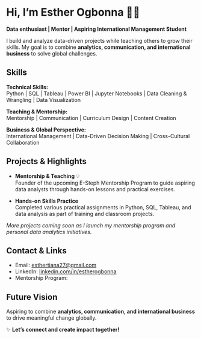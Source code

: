 # Hi, I’m Esther Ogbonna 👋🏽

**Data enthusiast | Mentor | Aspiring International Management Student**  

I build and analyze data-driven projects while teaching others to grow their skills. My goal is to combine **analytics, communication, and international business** to solve global challenges.


##  Skills

**Technical Skills:**  
Python | SQL | Tableau | Power BI | Jupyter Notebooks | Data Cleaning & Wrangling | Data Visualization  

**Teaching & Mentorship:**  
Mentorship | Communication | Curriculum Design | Content Creation  

**Business & Global Perspective:**  
International Management | Data-Driven Decision Making | Cross-Cultural Collaboration  


## Projects & Highlights

- **Mentorship & Teaching** 💡  
  Founder of the upcoming E-Steph Mentorship Program to guide aspiring data analysts through hands-on lessons and practical exercises.  

- **Hands-on Skills Practice**   
  Completed various practical assignments in Python, SQL, Tableau, and data analysis as part of training and classroom projects.  

*More projects coming soon as I launch my mentorship program and personal data analytics initiatives.*


##  Contact & Links

- Email: [esthertiana27@gmail.com](mailto:esthertiana27@gmail.com)  
- LinkedIn: [linkedin.com/in/estherogbonna](#)  
- Mentorship Program: 


##  Future Vision

Aspiring to combine **analytics, communication, and international business** to drive meaningful change globally.  


✨ **Let’s connect and create impact together!**
